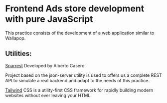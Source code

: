 # Frontend Ads store development with pure JavaScript 

This practice consists of the development of a web application similar to Wallapop.

## Utilities:
[Sparrest](https://github.com/kasappeal/sparrest.js) Developed by Alberto Casero.

Project based on the json-server utility is used to  offers us a complete REST API to simulate a real backend and adapt to the needs of this practice.

[Tailwind](https://tailwindcss.com/) CSS is a utility-first CSS framework for rapidly building modern websites without ever leaving your HTML.
